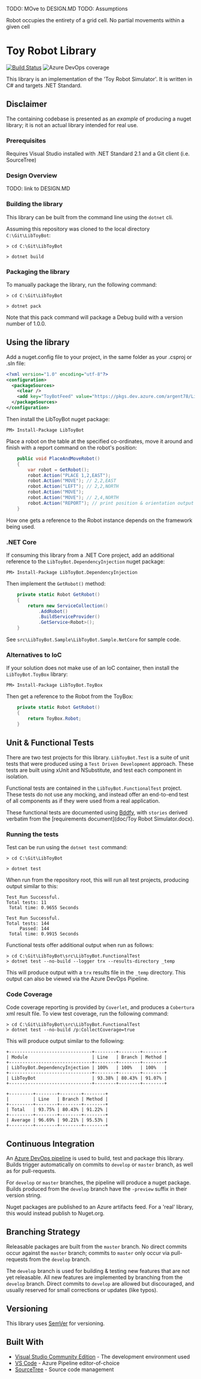 

TODO: MOve to DESIGN.MD
TODO: Assumptions

Robot occupies the entirety of a grid cell. No partial movements within a given cell



# Toy Robot Library
[![Build Status](https://dev.azure.com/argent78/LibToyBot/_apis/build/status/Argent78.LibToyBot?branchName=master)](https://dev.azure.com/argent78/LibToyBot/_build/latest?definitionId=1&branchName=master) ![Azure DevOps coverage](https://img.shields.io/azure-devops/coverage/argent78/LibToyBot/1)

This library is an implementation of the 'Toy Robot Simulator'. It is written in C# and targets .NET Standard. 


## Disclaimer 
The containing codebase is presented as an *example* of producing a nuget library; it is not an actual library intended for real use.

### Prerequisites

Requires Visual Studio installed with .NET Standard 2.1 and a Git client (i.e. SourceTree)

### Design Overview

TODO: link to DESIGN.MD

### Building the library
This library can be built from the command line using the `dotnet` cli.

Assuming this repository was cloned to the local directory `C:\Git\LibToyBot`:

```
> cd C:\Git\LibToyBot

> dotnet build
```

### Packaging the library
To manually package the library, run the following command:

```
> cd C:\Git\LibToyBot

> dotnet pack
```

Note that this pack command will package a Debug build with a version number of 1.0.0. 

## Using the library

Add a nuget.config file to your project, in the same folder as your .csproj or .sln file:

```xml
<?xml version="1.0" encoding="utf-8"?>
<configuration>
  <packageSources>
    <clear />
    <add key="ToyBotFeed" value="https://pkgs.dev.azure.com/argent78/LibToyBot/_packaging/ToyBotFeed/nuget/v3/index.json" />
  </packageSources>
</configuration>
```

Then install the LibToyBot nuget package:

```
PM> Install-Package LibToyBot
```

Place a robot on the table at the specified co-ordinates, move it around and finish with a report command on the robot's position:

```c#
    public void PlaceAndMoveRobot()
    {
        var robot = GetRobot();
        robot.Action("PLACE 1,2,EAST");
        robot.Action("MOVE"); // 2,2,EAST
        robot.Action("LEFT"); // 2,2,NORTH
        robot.Action("MOVE");
        robot.Action("MOVE"); // 2,4,NORTH
        robot.Action("REPORT"); // print position & orientation output
    }

```

How one gets a reference to the Robot instance depends on the framework being used.

### .NET Core
If consuming this library from a .NET Core project, add an additional reference to the `LibToyBot.DependencyInjection` nuget package:

```
PM> Install-Package LibToyBot.DependencyInjection
```

Then implement the `GetRobot()` method:

```C#
    private static Robot GetRobot()
    {
        return new ServiceCollection()
            .AddRobot()
            .BuildServiceProvider()
            .GetService<Robot>();
    }
```

See `src\LibToyBot.Sample\LibToyBot.Sample.NetCore` for sample code.

### Alternatives to IoC
If your solution does not make use of an IoC container, then install the `LibToyBot.ToyBox` library:

```
PM> Install-Package LibToyBot.ToyBox
```

Then get a reference to the Robot from the ToyBox:

```C#
    private static Robot GetRobot()
    {
        return ToyBox.Robot;
    }
```

## Unit & Functional Tests

There are two test projects for this library. `LibToyBot.Test` is a suite of unit tests that were produced using a `Test Driven Development` approach. These tests are built using xUnit and NSubstitute, and test each component in isolation.

Functional tests are contained in the `LibToyBot.FunctionalTest` project. These tests do not use any mocking, and instead offer an end-to-end test of all components as if they were used from a real application.

These functional tests are documented using [Bddfy](https://github.com/TestStack/TestStack.BDDfy), with `stories` derived verbatim from the [requirements document](doc/Toy Robot Simulator.docx).



### Running the tests

Test can be run using the `dotnet test` command:

```
> cd C:\Git\LibToyBot

> dotnet test
```

When run from the repository root, this will run all test projects, producing output similar to this:
```
Test Run Successful.
Total tests: 11
 Total time: 0.9655 Seconds

Test Run Successful.
Total tests: 144
     Passed: 144
 Total time: 0.9915 Seconds
 ```

Functional tests offer additional output when run as follows:

```
> cd C:\Git\LibToyBot\src\LibToyBot.FunctionalTest
> dotnet test --no-build --logger trx --results-directory _temp 
```

This will produce output with a `trx` results file in the `_temp` directory. This output can also be viewed via the Azure DevOps Pipeline.


### Code Coverage
Code coverage reporting is provided by `Coverlet`, and produces a `Cobertura` xml result file.
To view test coverage, run the following command:

```
> cd C:\Git\LibToyBot\src\LibToyBot.FunctionalTest
> dotnet test --no-build /p:CollectCoverage=true
```

This will produce output similar to the following:

```
+-------------------------------+--------+--------+--------+
| Module                        | Line   | Branch | Method |
+-------------------------------+--------+--------+--------+
| LibToyBot.DependencyInjection | 100%   | 100%   | 100%   |
+-------------------------------+--------+--------+--------+
| LibToyBot                     | 93.38% | 80.43% | 91.07% |
+-------------------------------+--------+--------+--------+

+---------+--------+--------+--------+
|         | Line   | Branch | Method |
+---------+--------+--------+--------+
| Total   | 93.75% | 80.43% | 91.22% |
+---------+--------+--------+--------+
| Average | 96.69% | 90.21% | 95.53% |
+---------+--------+--------+--------+
```

## Continuous Integration

An [Azure DevOps pipeline](https://dev.azure.com/argent78/LibToyBot/_build?definitionId=1&_a=summary) is used to build, test and package this library.
Builds trigger automatically on commits to `develop` or `master` branch, as well as for pull-requests.

For `develop` or `master` branches, the pipeline will produce a nuget package.
Builds produced from the `develop` branch have the `-preview` suffix in their version string.

Nuget packages are published to an Azure artifacts feed. For a 'real' library, this would instead publish to Nuget.org.


## Branching Strategy

Releasable packages are built from the `master` branch. No direct commits occur against the `master` branch; commits to `master` only occur via pull-requests from the `develop` branch.

The `develop` branch is used for building & testing new features that are not yet releasable. All new features are implemented by branching from the `develop` branch. Direct commits to `develop` are allowed but discouraged, and usually reserved for small corrections or updates (like typos).

## Versioning

This library uses [SemVer](http://semver.org/) for versioning.


## Built With

* [Visual Studio Community Edition](https://visualstudio.microsoft.com/vs/community/) - The development environment used
* [VS Code](https://code.visualstudio.com) - Azure Pipeline editor-of-choice
* [SourceTree](https://www.sourcetreeapp.com) - Source code management
